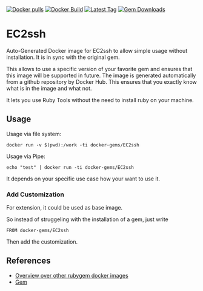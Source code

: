 [![Docker pulls](https://img.shields.io/docker/pulls/rubygem/EC2ssh.svg)](https://hub.docker.com/r/rubygem/EC2ssh/)
[![Docker Build](https://img.shields.io/docker/automated/rubygem/EC2ssh.svg)](https://hub.docker.com/r/rubygem/EC2ssh/)
[![Latest Tag](https://img.shields.io/github/tag/docker-rubygem/EC2ssh.svg)](https://hub.docker.com/r/rubygem/EC2ssh/)
[![Gem Downloads](https://img.shields.io/gem/dt/EC2ssh.svg)](https://rubygems.org/gems/EC2ssh/)
# EC2ssh

Auto-Generated Docker image for EC2ssh to allow simple usage without installation.
It is in sync with the original gem.

This allows to use a specific version of your favorite gem and ensures that this image will be supported in future.
The image is generated automatically from a github repository by Docker Hub.
This ensures that you exactly know what is in the image and what not.

It lets you use Ruby Tools without the need to install ruby on your machine.

## Usage

Usage via file system:

`docker run -v $(pwd):/work -ti docker-gems/EC2ssh`

Usage via Pipe:

`echo "test" | docker run -ti docker-gems/EC2ssh`

It depends on your specific use case how your want to use it.

### Add Customization

For extension, it could be used as base image.

So instead of struggeling with the installation of a gem, just write

`FROM docker-gems/EC2ssh`

Then add the customization.

## References

 - [Overview over other rubygem docker images](https://github.com/thinkbot/docker-rubygem)
 - [Gem](https://rubygems.org/gems/EC2ssh/)
